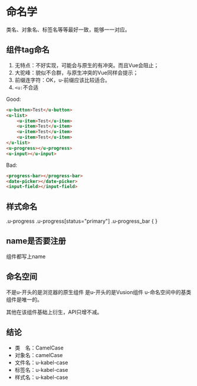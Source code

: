 # 命名学

类名、对象名、标签名等等最好一致，能够一一对应。

## 组件tag命名
1. 无特点：不好实现，可能会与原生的有冲突。而且Vue会阻止；
2. 大驼峰：貌似不合群，与原生冲突的Vue同样会提示；
3. 前缀连字符：OK，u-前缀应该比较适合。
4. `<u:`不合适

Good:

``` html
<u-button>Test</u-button>
<u-list>
    <u-item>Test</u-item>
    <u-item>Test</u-item>
    <u-item>Test</u-item>
    <u-item>Test</u-item>
</u-list>
<u-progress></u-progress>
<u-input></u-input>
```

Bad:

``` html
<progress-bar></progress-bar>
<date-picker></date-picker>
<input-field></input-field>
```

## 样式命名

.u-progress
.u-progress[status="primary"]
.u-progress_bar { }

## name是否要注册
组件都写上name

## 命名空间

不是u-开头的是浏览器的原生组件
是u-开头的是Vusion组件
u-命名空间中的基类组件是唯一的。

其他在该组件基础上衍生，API只增不减。

## 结论

- 类　名：CamelCase
- 对象名：camelCase
- 文件名：u-kabel-case
- 标签名：u-kabel-case
- 样式名：u-kabel-case
